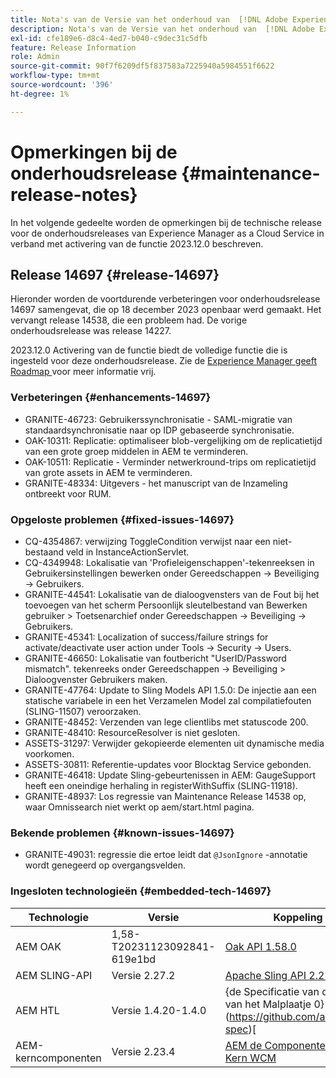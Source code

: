 ```yaml
---
title: Nota's van de Versie van het onderhoud van  [!DNL Adobe Experience Manager]  verbonden aan 2023.12.0 eigenschapactivering.
description: Nota's van de Versie van het onderhoud van  [!DNL Adobe Experience Manager]  verbonden aan 2023.12.0 eigenschapactivering.
exl-id: cfe189e6-d8c4-4ed7-b040-c9dec31c5dfb
feature: Release Information
role: Admin
source-git-commit: 90f7f6209df5f837583a7225940a5984551f6622
workflow-type: tm+mt
source-wordcount: '396'
ht-degree: 1%

---
```


# Opmerkingen bij de onderhoudsrelease {#maintenance-release-notes}

In het volgende gedeelte worden de opmerkingen bij de technische release voor de onderhoudsreleases van Experience Manager as a Cloud Service in verband met activering van de functie 2023.12.0 beschreven.

## Release 14697 {#release-14697}

Hieronder worden de voortdurende verbeteringen voor onderhoudsrelease 14697 samengevat, die op 18 december 2023 openbaar werd gemaakt. Het vervangt release 14538, die een probleem had. De vorige onderhoudsrelease was release 14227.

2023.12.0 Activering van de functie biedt de volledige functie die is ingesteld voor deze onderhoudsrelease. Zie de [ Experience Manager geeft Roadmap ](https://experienceleague.adobe.com/docs/experience-manager-release-information/aem-release-updates/update-releases-roadmap.html) voor meer informatie vrij.

### Verbeteringen {#enhancements-14697}

* GRANITE-46723: Gebruikerssynchronisatie - SAML-migratie van standaardsynchronisatie naar op IDP gebaseerde synchronisatie.
* OAK-10311: Replicatie: optimaliseer blob-vergelijking om de replicatietijd van een grote groep middelen in AEM te verminderen.
* OAK-10511: Replicatie - Verminder netwerkround-trips om replicatietijd van grote assets in AEM te verminderen.
* GRANITE-48334: Uitgevers - het manuscript van de Inzameling ontbreekt voor RUM.

### Opgeloste problemen {#fixed-issues-14697}

* CQ-4354867: verwijzing ToggleCondition verwijst naar een niet-bestaand veld in InstanceActionServlet.
* CQ-4349948: Lokalisatie van &#39;Profieleigenschappen&#39;-tekenreeksen in Gebruikersinstellingen bewerken onder Gereedschappen → Beveiliging → Gebruikers.
* GRANITE-44541: Lokalisatie van de dialoogvensters van de Fout bij het toevoegen van het scherm Persoonlijk sleutelbestand van Bewerken gebruiker > Toetsenarchief onder Gereedschappen → Beveiliging → Gebruikers.
* GRANITE-45341: Localization of success/failure strings for activate/deactivate user action under Tools → Security → Users.
* GRANITE-46650: Lokalisatie van foutbericht &quot;UserID/Password mismatch&quot;. tekenreeks onder Gereedschappen → Beveiliging > Dialoogvenster Gebruikers maken.
* GRANITE-47764: Update to Sling Models API 1.5.0: De injectie aan een statische variabele in een het Verzamelen Model zal compilatiefouten (SLING-11507) veroorzaken.
* GRANITE-48452: Verzenden van lege clientlibs met statuscode 200.
* GRANITE-48410: ResourceResolver is niet gesloten.
* ASSETS-31297: Verwijder gekopieerde elementen uit dynamische media voorkomen.
* ASSETS-30811: Referentie-updates voor Blocktag Service gebonden.
* GRANITE-46418: Update Sling-gebeurtenissen in AEM: GaugeSupport heeft een oneindige herhaling in registerWithSuffix (SLING-11918).
* GRANITE-48937: Los regressie van Maintenance Release 14538 op, waar Omnissearch niet werkt op aem/start.html pagina.

### Bekende problemen {#known-issues-14697}

* GRANITE-49031: regressie die ertoe leidt dat `@JsonIgnore` -annotatie wordt genegeerd op overgangsvelden.

### Ingesloten technologieën {#embedded-tech-14697}

| Technologie | Versie | Koppeling |
|---|---|---|
| AEM OAK | 1,58-T20231123092841-619e1bd | [ Oak API 1.58.0 ](https://www.javadoc.io/doc/org.apache.jackrabbit/oak-api/1.58.0/index.html) |
| AEM SLING-API | Versie 2.27.2 | [ Apache Sling API 2.27.2 API ](https://www.javadoc.io/doc/org.apache.sling/org.apache.sling.api/latest/index.html) |
| AEM HTL | Versie 1.4.20-1.4.0 | {de Specificatie van de Taal van het Malplaatje 0} HTML ](https://github.com/adobe/htl-spec)[ |
| AEM-kerncomponenten | Versie 2.23.4 | [ AEM de Componenten van de Kern WCM ](https://github.com/adobe/aem-core-wcm-components) |
